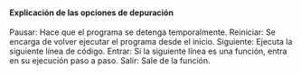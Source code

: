 #### Explicación de las opciones de depuración ####

Pausar: Hace que el programa se detenga temporalmente.
Reiniciar: Se encarga de volver ejecutar el programa desde el inicio.
Siguiente: Ejecuta la siguiente línea de código.
Entrar: Si la siguiente línea es una función, entra en su ejecución paso a paso.
Salir: Sale de la función.
